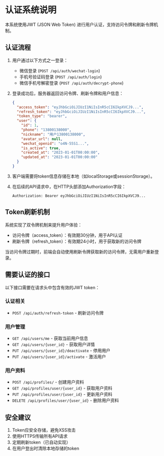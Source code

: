# 认证系统说明

本系统使用JWT (JSON Web Token) 进行用户认证，支持访问令牌和刷新令牌机制。

## 认证流程

1. 用户通过以下方式之一登录：
   - 微信登录 (`POST /api/auth/wechat-login`)
   - 手机号验证码登录 (`POST /api/auth/login`)
   - 微信手机号解密登录 (`POST /api/auth/decrypt-phone`)

2. 登录成功后，服务器返回访问令牌、刷新令牌和用户信息：
   ```json
   {
     "access_token": "eyJhbGciOiJIUzI1NiIsInR5cCI6IkpXVCJ9...",
     "refresh_token": "eyJhbGciOiJIUzI1NiIsInR5cCI6IkpXVCJ9...",
     "token_type": "bearer",
     "user": {
       "id": 1,
       "phone": "13800138000",
       "nickname": "用户13800138000",
       "avatar_url": null,
       "wechat_openid": "o4N-55S1...",
       "is_active": true,
       "created_at": "2023-01-01T00:00:00",
       "updated_at": "2023-01-01T00:00:00"
     }
   }
   ```

3. 客户端需要将token信息存储在本地（如localStorage或sessionStorage）。

4. 在后续的API请求中，在HTTP头部添加Authorization字段：
   ```
   Authorization: Bearer eyJhbGciOiJIUzI1NiIsInR5cCI6IkpXVCJ9...
   ```

## Token刷新机制

系统实现了双令牌机制来提升用户体验：
- 访问令牌（access_token）：有效期30分钟，用于API认证
- 刷新令牌（refresh_token）：有效期24小时，用于获取新的访问令牌

当访问令牌过期时，前端会自动使用刷新令牌获取新的访问令牌，无需用户重新登录。

## 需要认证的接口

以下接口需要在请求头中包含有效的JWT token：

### 认证相关
- `POST /api/auth/refresh-token` - 刷新访问令牌

### 用户管理
- `GET /api/users/me` - 获取当前用户信息
- `GET /api/users/{user_id}` - 获取用户详情
- `PUT /api/users/{user_id}/deactivate` - 停用用户
- `PUT /api/users/{user_id}/activate` - 激活用户

### 用户资料
- `POST /api/profiles/` - 创建用户资料
- `GET /api/profiles/user/{user_id}` - 获取用户资料
- `PUT /api/profiles/user/{user_id}` - 更新用户资料
- `DELETE /api/profiles/user/{user_id}` - 删除用户资料

## 安全建议

1. Token应安全存储，避免XSS攻击
2. 使用HTTPS传输所有API请求
3. 定期刷新token（已自动实现）
4. 在用户登出时清除本地存储的token